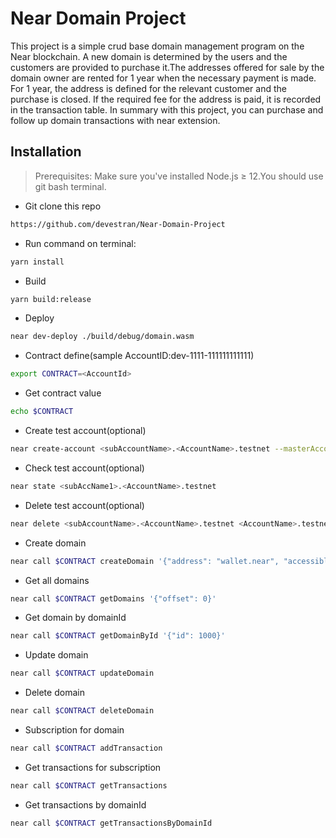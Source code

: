 # Near Domain Project
This project is a simple crud base domain management program on the Near blockchain. A new domain is determined by the users and the customers are provided to purchase it.The addresses offered for sale by the domain owner are rented for 1 year when the necessary payment is made. For 1 year, the address is defined for the relevant customer and the purchase is closed. If the required fee for the address is paid, it is recorded in the transaction table. In summary with this project, you can purchase and follow up domain transactions with near extension.
## Installation
>  Prerequisites: Make sure you've installed Node.js ≥ 12.You should use git bash terminal.
- Git clone this repo
```sh 
https://github.com/devestran/Near-Domain-Project 
```
- Run command on terminal:
```sh 
yarn install
```
- Build
```sh 
yarn build:release
```
- Deploy
```sh 
near dev-deploy ./build/debug/domain.wasm
```
- Contract define(sample AccountID:dev-1111-111111111111)
```sh 
export CONTRACT=<AccountId>
```
- Get contract value
```sh 
echo $CONTRACT
```
- Create test account(optional)
```sh 
near create-account <subAccountName>.<AccountName>.testnet --masterAccount <AccountName>.testnet --initialBalance 20
```
- Check test account(optional)
```sh 
near state <subAccName1>.<AccountName>.testnet
```
- Delete test account(optional)
```sh 
near delete <subAccountName>.<AccountName>.testnet <AccountName>.testnet
```
- Create domain
```sh 
near call $CONTRACT createDomain '{"address": "wallet.near", "accessible": true, "description": "Available near url", "price": "1000000000000000000000000"}' 
```
- Get all domains
```sh 
near call $CONTRACT getDomains '{"offset": 0}' 
```
- Get domain by domainId
```sh 
near call $CONTRACT getDomainById '{"id": 1000}' 
```
- Update domain
```sh 
near call $CONTRACT updateDomain 
```
- Delete domain
```sh 
near call $CONTRACT deleteDomain 
```
- Subscription for domain
```sh 
near call $CONTRACT addTransaction
```
- Get transactions for subscription
```sh 
near call $CONTRACT getTransactions
```
- Get transactions by domainId
```sh 
near call $CONTRACT getTransactionsByDomainId
```
